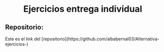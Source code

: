 <h1 align="center">	Ejercicios  entrega individual</h1>
<h2>Repositorio:</h2>
Este es el link del [repositorio](https://github.com/albabernal03/Alternativa-ejercicios-)
